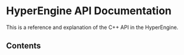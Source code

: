 # HyperEngine API Documentation

This is a reference and explanation of the C++ API in the HyperEngine.

## Contents
